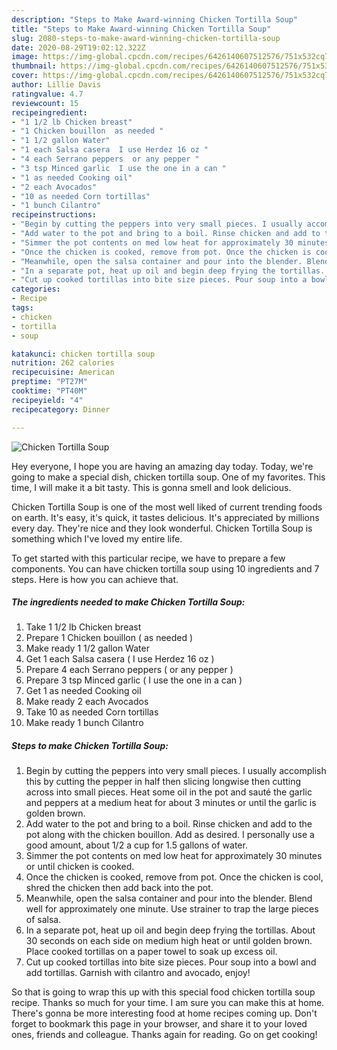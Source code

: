 ```yaml
---
description: "Steps to Make Award-winning Chicken Tortilla Soup"
title: "Steps to Make Award-winning Chicken Tortilla Soup"
slug: 2080-steps-to-make-award-winning-chicken-tortilla-soup
date: 2020-08-29T19:02:12.322Z
image: https://img-global.cpcdn.com/recipes/6426140607512576/751x532cq70/chicken-tortilla-soup-recipe-main-photo.jpg
thumbnail: https://img-global.cpcdn.com/recipes/6426140607512576/751x532cq70/chicken-tortilla-soup-recipe-main-photo.jpg
cover: https://img-global.cpcdn.com/recipes/6426140607512576/751x532cq70/chicken-tortilla-soup-recipe-main-photo.jpg
author: Lillie Davis
ratingvalue: 4.7
reviewcount: 15
recipeingredient:
- "1 1/2 lb Chicken breast"
- "1 Chicken bouillon  as needed "
- "1 1/2 gallon Water"
- "1 each Salsa casera  I use Herdez 16 oz "
- "4 each Serrano peppers  or any pepper "
- "3 tsp Minced garlic  I use the one in a can "
- "1 as needed Cooking oil"
- "2 each Avocados"
- "10 as needed Corn tortillas"
- "1 bunch Cilantro"
recipeinstructions:
- "Begin by cutting the peppers into very small pieces. I usually accomplish this by cutting the pepper in half then slicing longwise then cutting across into small pieces. Heat some oil in the pot and sauté the garlic and peppers at a medium heat for about 3 minutes or until the garlic is golden brown."
- "Add water to the pot and bring to a boil. Rinse chicken and add to the pot along with the chicken bouillon. Add as desired. I personally use a good amount, about 1/2 a cup for 1.5 gallons of water."
- "Simmer the pot contents on med low heat for approximately 30 minutes or until chicken is cooked."
- "Once the chicken is cooked, remove from pot. Once the chicken is cool, shred the chicken then add back into the pot."
- "Meanwhile, open the salsa container and pour into the blender. Blend well for approximately one minute. Use strainer to trap the large pieces of salsa."
- "In a separate pot, heat up oil and begin deep frying the tortillas. About 30 seconds on each side on medium high heat or until golden brown. Place cooked tortillas on a paper towel to soak up excess oil."
- "Cut up cooked tortillas into bite size pieces. Pour soup into a bowl and add tortillas. Garnish with cilantro and avocado, enjoy!"
categories:
- Recipe
tags:
- chicken
- tortilla
- soup

katakunci: chicken tortilla soup 
nutrition: 262 calories
recipecuisine: American
preptime: "PT27M"
cooktime: "PT40M"
recipeyield: "4"
recipecategory: Dinner

---
```



![Chicken Tortilla Soup](https://img-global.cpcdn.com/recipes/6426140607512576/751x532cq70/chicken-tortilla-soup-recipe-main-photo.jpg)

Hey everyone, I hope you are having an amazing day today. Today, we're going to make a special dish, chicken tortilla soup. One of my favorites. This time, I will make it a bit tasty. This is gonna smell and look delicious.

Chicken Tortilla Soup is one of the most well liked of current trending foods on earth. It's easy, it's quick, it tastes delicious. It's appreciated by millions every day. They're nice and they look wonderful. Chicken Tortilla Soup is something which I've loved my entire life.




To get started with this particular recipe, we have to prepare a few components. You can have chicken tortilla soup using 10 ingredients and 7 steps. Here is how you can achieve that.

<!--inarticleads1-->

##### The ingredients needed to make Chicken Tortilla Soup:

1. Take 1 1/2 lb Chicken breast
1. Prepare 1 Chicken bouillon ( as needed )
1. Make ready 1 1/2 gallon Water
1. Get 1 each Salsa casera ( I use Herdez 16 oz )
1. Prepare 4 each Serrano peppers ( or any pepper )
1. Prepare 3 tsp Minced garlic ( I use the one in a can )
1. Get 1 as needed Cooking oil
1. Make ready 2 each Avocados
1. Take 10 as needed Corn tortillas
1. Make ready 1 bunch Cilantro




<!--inarticleads2-->

##### Steps to make Chicken Tortilla Soup:

1. Begin by cutting the peppers into very small pieces. I usually accomplish this by cutting the pepper in half then slicing longwise then cutting across into small pieces. Heat some oil in the pot and sauté the garlic and peppers at a medium heat for about 3 minutes or until the garlic is golden brown.
1. Add water to the pot and bring to a boil. Rinse chicken and add to the pot along with the chicken bouillon. Add as desired. I personally use a good amount, about 1/2 a cup for 1.5 gallons of water.
1. Simmer the pot contents on med low heat for approximately 30 minutes or until chicken is cooked.
1. Once the chicken is cooked, remove from pot. Once the chicken is cool, shred the chicken then add back into the pot.
1. Meanwhile, open the salsa container and pour into the blender. Blend well for approximately one minute. Use strainer to trap the large pieces of salsa.
1. In a separate pot, heat up oil and begin deep frying the tortillas. About 30 seconds on each side on medium high heat or until golden brown. Place cooked tortillas on a paper towel to soak up excess oil.
1. Cut up cooked tortillas into bite size pieces. Pour soup into a bowl and add tortillas. Garnish with cilantro and avocado, enjoy!




So that is going to wrap this up with this special food chicken tortilla soup recipe. Thanks so much for your time. I am sure you can make this at home. There's gonna be more interesting food at home recipes coming up. Don't forget to bookmark this page in your browser, and share it to your loved ones, friends and colleague. Thanks again for reading. Go on get cooking!
